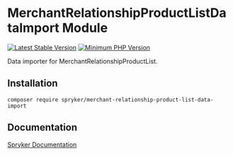 # MerchantRelationshipProductListDataImport Module
[![Latest Stable Version](https://poser.pugx.org/spryker/merchant-relationship-product-list-data-import/v/stable.svg)](https://packagist.org/packages/spryker/merchant-relationship-product-list-data-import)
[![Minimum PHP Version](https://img.shields.io/badge/php-%3E%3D%208.0-8892BF.svg)](https://php.net/)

Data importer for MerchantRelationshipProductList.

## Installation

```
composer require spryker/merchant-relationship-product-list-data-import
```

## Documentation

[Spryker Documentation](https://docs.spryker.com)
